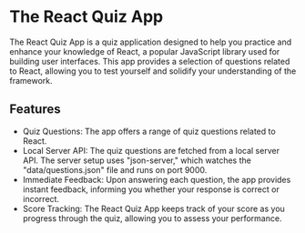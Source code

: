 # The React Quiz App

The React Quiz App is a quiz application designed to help you practice and enhance your knowledge of React, a popular JavaScript library used for building user interfaces. This app provides a selection of questions related to React, allowing you to test yourself and solidify your understanding of the framework.

## Features

- Quiz Questions: The app offers a range of quiz questions related to React.
- Local Server API: The quiz questions are fetched from a local server API. The server setup uses "json-server," which watches the "data/questions.json" file and runs on port 9000.
- Immediate Feedback: Upon answering each question, the app provides instant feedback, informing you whether your response is correct or incorrect.
- Score Tracking: The React Quiz App keeps track of your score as you progress through the quiz, allowing you to assess your performance.
